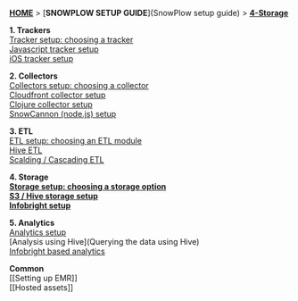 [**HOME**](Home) > [**SNOWPLOW SETUP GUIDE**](SnowPlow setup guide) > [**4-Storage**](choosing-a-storage-module)

**1. Trackers**  
[Tracker setup: choosing a tracker](choosing-a-tracker)  
[Javascript tracker setup](javascript-tracker-setup)  
[iOS tracker setup](ios-tracker-setup)  

**2. Collectors**  
[Collectors setup: choosing a collector](choosing-a-collector)  
[Cloudfront collector setup](setting-up-the-cloudfront-collector)  
[Clojure collector setup](setting-up-the-clojure-collector)  
[SnowCannon (node.js) setup](snowcannon-setup-guide) 

**3. ETL**  
[ETL setup: choosing an ETL module](choosing-an-etl-module)  
[Hive ETL](deploying-the-hive-emr-runner)  
[Scalding / Cascading ETL](scalding-etl-setup) 

**4. Storage**  
[**Storage setup: choosing a storage option**](choosing-a-storage-module)  
[**S3 / Hive storage setup**](s3-hive-storage-setup)  
[**Infobright setup**](infobright-storage-setup) 

**5. Analytics**  
[Analytics setup](analytics-setup)  
[Analysis using Hive](Querying the data using Hive)  
[Infobright based analytics](infobright-analytics-setup)  

**Common**  
[[Setting up EMR]]  
[[Hosted assets]] 